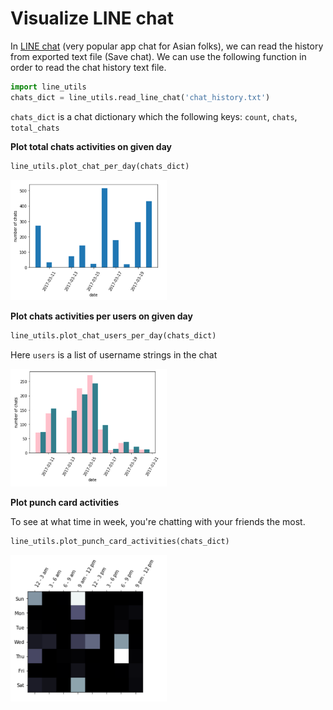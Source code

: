 # Visualize LINE chat

In [LINE chat](https://line.me/en/) (very popular app chat for Asian folks),
we can read the history from exported text file (Save chat).
We can use the following function in order to read the chat history text file.

```python
import line_utils
chats_dict = line_utils.read_line_chat('chat_history.txt')
```

`chats_dict` is a chat dictionary which the following keys: `count`, `chats`, `total_chats`


**Plot total chats activities on given day**

```python
line_utils.plot_chat_per_day(chats_dict)
```

<div align = 'left'>
  <img src="image/chat_per_day.jpg" width="250" />
</div>

**Plot chats activities per users on given day**

```python
line_utils.plot_chat_users_per_day(chats_dict)
```

Here `users` is a list of username strings in the chat

<div align = 'left'>
  <img src="image/chat_users_per_day.jpg" width="250" />
</div>

**Plot punch card activities**

To see at what time in week, you're chatting with your friends the most.

```python
line_utils.plot_punch_card_activities(chats_dict)

```
<div align = 'left'>
  <img src="image/punch_card.jpg" width="250" />
</div>
